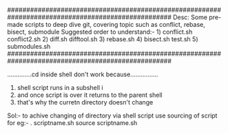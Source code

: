 ###################################################################################################
Desc: 
	Some pre-made scripts to deep dive git, covering topic such as conflict, rebase, bisect, submodule
	Suggested order to understand:- 
	1) conflict.sh
	   conflict2.sh
	2) diff.sh
	   difftool.sh
	3) rebase.sh
	4) bisect.sh
	   test.sh
	5) submodules.sh
###################################################################################################





..............cd inside shell don't work because................
1) shell script runs in a subshell i
2) and once script is over it returns to the parent shell
3) that's why the curretn directory doesn't change

Sol:- to achive changing of directory via shell script use sourcing of script
for eg:- 
. scriptname.sh
source scriptname.sh
